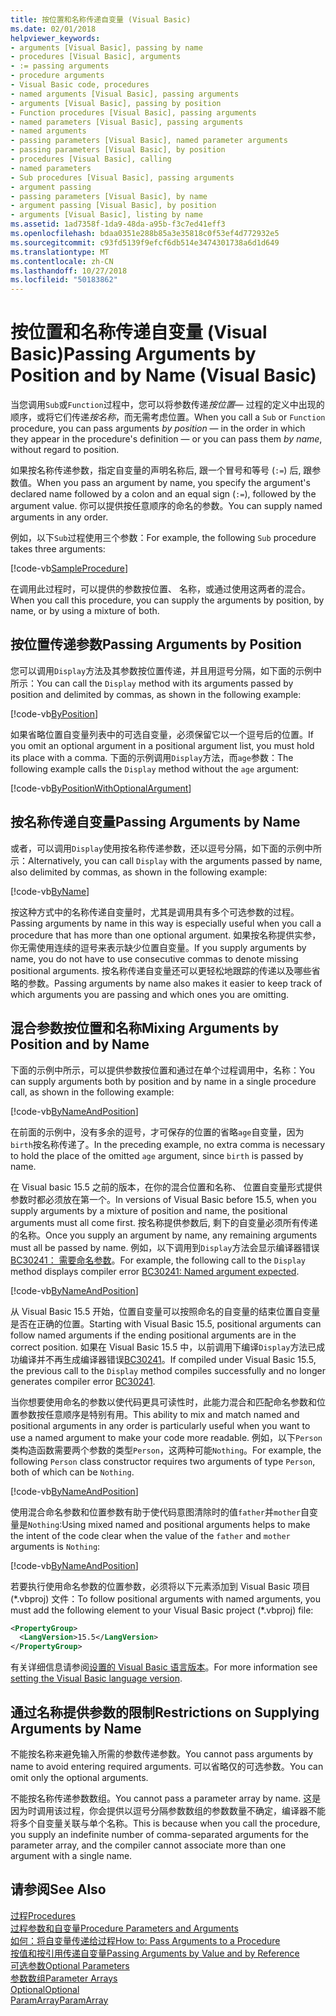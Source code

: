 ```yaml
---
title: 按位置和名称传递自变量 (Visual Basic)
ms.date: 02/01/2018
helpviewer_keywords:
- arguments [Visual Basic], passing by name
- procedures [Visual Basic], arguments
- := passing arguments
- procedure arguments
- Visual Basic code, procedures
- named arguments [Visual Basic], passing arguments
- arguments [Visual Basic], passing by position
- Function procedures [Visual Basic], passing arguments
- named parameters [Visual Basic], passing arguments
- named arguments
- passing parameters [Visual Basic], named parameter arguments
- passing parameters [Visual Basic], by position
- procedures [Visual Basic], calling
- named parameters
- Sub procedures [Visual Basic], passing arguments
- argument passing
- passing parameters [Visual Basic], by name
- argument passing [Visual Basic], by position
- arguments [Visual Basic], listing by name
ms.assetid: 1ad7358f-1da9-48da-a95b-f3c7ed41eff3
ms.openlocfilehash: bdaa0351e288b85a3e35818c0f53ef4d772932e5
ms.sourcegitcommit: c93fd5139f9efcf6db514e3474301738a6d1d649
ms.translationtype: MT
ms.contentlocale: zh-CN
ms.lasthandoff: 10/27/2018
ms.locfileid: "50183862"
---
```

# <a name="passing-arguments-by-position-and-by-name-visual-basic"></a><span data-ttu-id="30126-102">按位置和名称传递自变量 (Visual Basic)</span><span class="sxs-lookup"><span data-stu-id="30126-102">Passing Arguments by Position and by Name (Visual Basic)</span></span>
<span data-ttu-id="30126-103">当您调用`Sub`或`Function`过程中，您可以将参数传递*按位置*— 过程的定义中出现的顺序，或将它们传递*按名称*，而无需考虑位置。</span><span class="sxs-lookup"><span data-stu-id="30126-103">When you call a `Sub` or `Function` procedure, you can pass arguments *by position* — in the order in which they appear in the procedure's definition — or you can pass them *by name*, without regard to position.</span></span>  
  
 <span data-ttu-id="30126-104">如果按名称传递参数，指定自变量的声明名称后, 跟一个冒号和等号 (`:=`) 后, 跟参数值。</span><span class="sxs-lookup"><span data-stu-id="30126-104">When you pass an argument by name, you specify the argument's declared name followed by a colon and an equal sign (`:=`), followed by the argument value.</span></span> <span data-ttu-id="30126-105">你可以提供按任意顺序的命名的参数。</span><span class="sxs-lookup"><span data-stu-id="30126-105">You can supply named arguments in any order.</span></span>  
  
 <span data-ttu-id="30126-106">例如，以下`Sub`过程使用三个参数：</span><span class="sxs-lookup"><span data-stu-id="30126-106">For example, the following `Sub` procedure takes three arguments:</span></span>  
  
 [!code-vb[SampleProcedure](../../../../../samples/snippets/visualbasic/programming-guide/language-features/passing-named-arguments/module1.vb#1)]  
  
 <span data-ttu-id="30126-107">在调用此过程时，可以提供的参数按位置、 名称，或通过使用这两者的混合。</span><span class="sxs-lookup"><span data-stu-id="30126-107">When you call this procedure, you can supply the arguments by position, by name, or by using a mixture of both.</span></span>  
  
## <a name="passing-arguments-by-position"></a><span data-ttu-id="30126-108">按位置传递参数</span><span class="sxs-lookup"><span data-stu-id="30126-108">Passing Arguments by Position</span></span>  
 <span data-ttu-id="30126-109">您可以调用`Display`方法及其参数按位置传递，并且用逗号分隔，如下面的示例中所示：</span><span class="sxs-lookup"><span data-stu-id="30126-109">You can call the `Display` method with its arguments passed by position and delimited by commas, as shown in the following example:</span></span>  
  
[!code-vb[ByPosition](../../../../../samples/snippets/visualbasic/programming-guide/language-features/passing-named-arguments/module1.vb#2)] 
  
 <span data-ttu-id="30126-110">如果省略位置自变量列表中的可选自变量，必须保留它以一个逗号后的位置。</span><span class="sxs-lookup"><span data-stu-id="30126-110">If you omit an optional argument in a positional argument list, you must hold its place with a comma.</span></span> <span data-ttu-id="30126-111">下面的示例调用`Display`方法，而`age`参数：</span><span class="sxs-lookup"><span data-stu-id="30126-111">The following example calls the `Display` method without the `age` argument:</span></span>  
  
[!code-vb[ByPositionWithOptionalArgument](../../../../../samples/snippets/visualbasic/programming-guide/language-features/passing-named-arguments/module1.vb#3)] 
  
## <a name="passing-arguments-by-name"></a><span data-ttu-id="30126-112">按名称传递自变量</span><span class="sxs-lookup"><span data-stu-id="30126-112">Passing Arguments by Name</span></span>  
 <span data-ttu-id="30126-113">或者，可以调用`Display`使用按名称传递参数，还以逗号分隔，如下面的示例中所示：</span><span class="sxs-lookup"><span data-stu-id="30126-113">Alternatively, you can call `Display` with the arguments passed by name, also delimited by commas, as shown in the following example:</span></span>  
  
[!code-vb[ByName](../../../../../samples/snippets/visualbasic/programming-guide/language-features/passing-named-arguments/module1.vb#4)] 

 <span data-ttu-id="30126-114">按这种方式中的名称传递自变量时，尤其是调用具有多个可选参数的过程。</span><span class="sxs-lookup"><span data-stu-id="30126-114">Passing arguments by name in this way is especially useful when you call a procedure that has more than one optional argument.</span></span> <span data-ttu-id="30126-115">如果按名称提供实参，你无需使用连续的逗号来表示缺少位置自变量。</span><span class="sxs-lookup"><span data-stu-id="30126-115">If you supply arguments by name, you do not have to use consecutive commas to denote missing positional arguments.</span></span> <span data-ttu-id="30126-116">按名称传递自变量还可以更轻松地跟踪的传递以及哪些省略的参数。</span><span class="sxs-lookup"><span data-stu-id="30126-116">Passing arguments by name also makes it easier to keep track of which arguments you are passing and which ones you are omitting.</span></span>  
  
## <a name="mixing-arguments-by-position-and-by-name"></a><span data-ttu-id="30126-117">混合参数按位置和名称</span><span class="sxs-lookup"><span data-stu-id="30126-117">Mixing Arguments by Position and by Name</span></span>  

<span data-ttu-id="30126-118">下面的示例中所示，可以提供参数按位置和通过在单个过程调用中，名称：</span><span class="sxs-lookup"><span data-stu-id="30126-118">You can supply arguments both by position and by name in a single procedure call, as shown in the following example:</span></span>  
  
[!code-vb[ByNameAndPosition](../../../../../samples/snippets/visualbasic/programming-guide/language-features/passing-named-arguments/module1.vb#5)] 
  
 <span data-ttu-id="30126-119">在前面的示例中，没有多余的逗号，才可保存的位置的省略`age`自变量，因为`birth`按名称传递了。</span><span class="sxs-lookup"><span data-stu-id="30126-119">In the preceding example, no extra comma is necessary to hold the place of the omitted `age` argument, since `birth` is passed by name.</span></span>  
  
<span data-ttu-id="30126-120">在 Visual basic 15.5 之前的版本，在你的混合位置和名称、 位置自变量形式提供参数时都必须放在第一个。</span><span class="sxs-lookup"><span data-stu-id="30126-120">In versions of Visual Basic before 15.5, when you supply arguments by a mixture of position and name, the positional arguments must all come first.</span></span> <span data-ttu-id="30126-121">按名称提供参数后, 剩下的自变量必须所有传递的名称。</span><span class="sxs-lookup"><span data-stu-id="30126-121">Once you supply an argument by name, any remaining arguments must all be passed by name.</span></span>  <span data-ttu-id="30126-122">例如，以下调用到`Display`方法会显示编译器错误[BC30241： 需要命名参数](../../../misc/bc30241.md)。</span><span class="sxs-lookup"><span data-stu-id="30126-122">For example, the following call to the `Display` method displays compiler error [BC30241: Named argument expected](../../../misc/bc30241.md).</span></span>

[!code-vb[ByNameAndPosition](../../../../../samples/snippets/visualbasic/programming-guide/language-features/passing-named-arguments/module1.vb#6)] 

<span data-ttu-id="30126-123">从 Visual Basic 15.5 开始，位置自变量可以按照命名的自变量的结束位置自变量是否在正确的位置。</span><span class="sxs-lookup"><span data-stu-id="30126-123">Starting with Visual Basic 15.5, positional arguments can follow named arguments if the ending positional arguments are in the correct position.</span></span> <span data-ttu-id="30126-124">如果在 Visual Basic 15.5 中，以前调用下编译`Display`方法已成功编译并不再生成编译器错误[BC30241](../../../misc/bc30241.md)。</span><span class="sxs-lookup"><span data-stu-id="30126-124">If compiled under Visual Basic 15.5, the previous call to the `Display` method compiles successfully and no longer generates compiler error [BC30241](../../../misc/bc30241.md).</span></span>  

<span data-ttu-id="30126-125">当你想要使用命名的参数以使代码更具可读性时，此能力混合和匹配命名参数和位置参数按任意顺序是特别有用。</span><span class="sxs-lookup"><span data-stu-id="30126-125">This ability to mix and match named and positional arguments in any order is particularly useful when you want to use a named argument to make your code more readable.</span></span> <span data-ttu-id="30126-126">例如，以下`Person`类构造函数需要两个参数的类型`Person`，这两种可能`Nothing`。</span><span class="sxs-lookup"><span data-stu-id="30126-126">For example, the following `Person` class constructor requires two arguments of type `Person`, both of which can be `Nothing`.</span></span> 

[!code-vb[ByNameAndPosition](../../../../../samples/snippets/visualbasic/programming-guide/language-features/passing-named-arguments/module1.vb#7)] 

<span data-ttu-id="30126-127">使用混合命名参数和位置参数有助于使代码意图清除时的值`father`并`mother`自变量是`Nothing`:</span><span class="sxs-lookup"><span data-stu-id="30126-127">Using mixed named and positional arguments helps to make the intent of the code clear when the value of the `father` and `mother` arguments is `Nothing`:</span></span>

[!code-vb[ByNameAndPosition](../../../../../samples/snippets/visualbasic/programming-guide/language-features/passing-named-arguments/module1.vb#8)] 

<span data-ttu-id="30126-128">若要执行使用命名参数的位置参数，必须将以下元素添加到 Visual Basic 项目 (\*.vbproj) 文件：</span><span class="sxs-lookup"><span data-stu-id="30126-128">To follow positional arguments with named arguments, you must add the following element to your Visual Basic project (\*.vbproj) file:</span></span>

```xml
<PropertyGroup>
  <LangVersion>15.5</LangVersion>
</PropertyGroup>
```

<span data-ttu-id="30126-129">有关详细信息请参阅[设置的 Visual Basic 语言版本](../../../language-reference/configure-language-version.md)。</span><span class="sxs-lookup"><span data-stu-id="30126-129">For more information see [setting the Visual Basic language version](../../../language-reference/configure-language-version.md).</span></span>

## <a name="restrictions-on-supplying-arguments-by-name"></a><span data-ttu-id="30126-130">通过名称提供参数的限制</span><span class="sxs-lookup"><span data-stu-id="30126-130">Restrictions on Supplying Arguments by Name</span></span>  

<span data-ttu-id="30126-131">不能按名称来避免输入所需的参数传递参数。</span><span class="sxs-lookup"><span data-stu-id="30126-131">You cannot pass arguments by name to avoid entering required arguments.</span></span> <span data-ttu-id="30126-132">可以省略仅的可选参数。</span><span class="sxs-lookup"><span data-stu-id="30126-132">You can omit only the optional arguments.</span></span>  
  
<span data-ttu-id="30126-133">不能按名称传递参数数组。</span><span class="sxs-lookup"><span data-stu-id="30126-133">You cannot pass a parameter array by name.</span></span> <span data-ttu-id="30126-134">这是因为时调用该过程，你会提供以逗号分隔参数数组的参数数量不确定，编译器不能将多个自变量关联与单个名称。</span><span class="sxs-lookup"><span data-stu-id="30126-134">This is because when you call the procedure, you supply an indefinite number of comma-separated arguments for the parameter array, and the compiler cannot associate more than one argument with a single name.</span></span>  
  
## <a name="see-also"></a><span data-ttu-id="30126-135">请参阅</span><span class="sxs-lookup"><span data-stu-id="30126-135">See Also</span></span>  
 [<span data-ttu-id="30126-136">过程</span><span class="sxs-lookup"><span data-stu-id="30126-136">Procedures</span></span>](./index.md)  
 [<span data-ttu-id="30126-137">过程参数和自变量</span><span class="sxs-lookup"><span data-stu-id="30126-137">Procedure Parameters and Arguments</span></span>](./procedure-parameters-and-arguments.md)  
 [<span data-ttu-id="30126-138">如何：将自变量传递给过程</span><span class="sxs-lookup"><span data-stu-id="30126-138">How to: Pass Arguments to a Procedure</span></span>](./how-to-pass-arguments-to-a-procedure.md)  
 [<span data-ttu-id="30126-139">按值和按引用传递自变量</span><span class="sxs-lookup"><span data-stu-id="30126-139">Passing Arguments by Value and by Reference</span></span>](./passing-arguments-by-value-and-by-reference.md)  
 [<span data-ttu-id="30126-140">可选参数</span><span class="sxs-lookup"><span data-stu-id="30126-140">Optional Parameters</span></span>](./optional-parameters.md)  
 [<span data-ttu-id="30126-141">参数数组</span><span class="sxs-lookup"><span data-stu-id="30126-141">Parameter Arrays</span></span>](./parameter-arrays.md)  
 [<span data-ttu-id="30126-142">Optional</span><span class="sxs-lookup"><span data-stu-id="30126-142">Optional</span></span>](../../../../visual-basic/language-reference/modifiers/optional.md)  
 [<span data-ttu-id="30126-143">ParamArray</span><span class="sxs-lookup"><span data-stu-id="30126-143">ParamArray</span></span>](../../../../visual-basic/language-reference/modifiers/paramarray.md)
